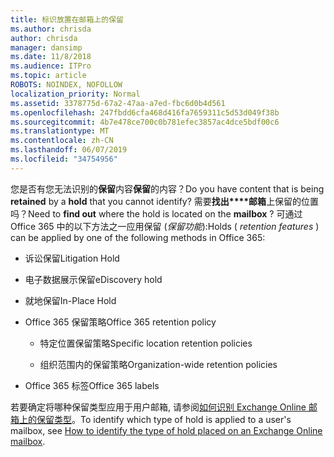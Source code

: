 ```yaml
---
title: 标识放置在邮箱上的保留
ms.author: chrisda
author: chrisda
manager: dansimp
ms.date: 11/8/2018
ms.audience: ITPro
ms.topic: article
ROBOTS: NOINDEX, NOFOLLOW
localization_priority: Normal
ms.assetid: 3378775d-67a2-47aa-a7ed-fbc6d0b4d561
ms.openlocfilehash: 247fbdd6cfa468d416fa7659311c5d53d049f38b
ms.sourcegitcommit: 4b7e478ce700c0b781efec3857ac4dce5bdf00c6
ms.translationtype: MT
ms.contentlocale: zh-CN
ms.lasthandoff: 06/07/2019
ms.locfileid: "34754956"
---
```

<span data-ttu-id="7d842-102">您是否有您无法识别的**保留**内容**保留**的内容？</span><span class="sxs-lookup"><span data-stu-id="7d842-102">Do you have content that is being **retained** by a **hold** that you cannot identify?</span></span> <span data-ttu-id="7d842-103">需要**找出\*\*\*\*邮箱**上保留的位置吗？</span><span class="sxs-lookup"><span data-stu-id="7d842-103">Need to **find out** where the hold is located on the **mailbox** ?</span></span> <span data-ttu-id="7d842-104">可通过 Office 365 中的以下方法之一应用保留 (*保留功能*):</span><span class="sxs-lookup"><span data-stu-id="7d842-104">Holds (  *retention features*  ) can be applied by one of the following methods in Office 365:</span></span> 
  
- <span data-ttu-id="7d842-105">诉讼保留</span><span class="sxs-lookup"><span data-stu-id="7d842-105">Litigation Hold</span></span> 
    
- <span data-ttu-id="7d842-106">电子数据展示保留</span><span class="sxs-lookup"><span data-stu-id="7d842-106">eDiscovery hold</span></span>
    
- <span data-ttu-id="7d842-107">就地保留</span><span class="sxs-lookup"><span data-stu-id="7d842-107">In-Place Hold</span></span>
    
- <span data-ttu-id="7d842-108">Office 365 保留策略</span><span class="sxs-lookup"><span data-stu-id="7d842-108">Office 365 retention policy</span></span> 
    
  - <span data-ttu-id="7d842-109">特定位置保留策略</span><span class="sxs-lookup"><span data-stu-id="7d842-109">Specific location retention policies</span></span>
    
  - <span data-ttu-id="7d842-110">组织范围内的保留策略</span><span class="sxs-lookup"><span data-stu-id="7d842-110">Organization-wide retention policies</span></span>
    
- <span data-ttu-id="7d842-111">Office 365 标签</span><span class="sxs-lookup"><span data-stu-id="7d842-111">Office 365 labels</span></span>
    
<span data-ttu-id="7d842-112">若要确定将哪种保留类型应用于用户邮箱, 请参阅[如何识别 Exchange Online 邮箱上的保留类型](https://docs.microsoft.com/office365/securitycompliance/identify-a-hold-on-an-exchange-online-mailbox)。</span><span class="sxs-lookup"><span data-stu-id="7d842-112">To identify which type of hold is applied to a user's mailbox, see [How to identify the type of hold placed on an Exchange Online mailbox](https://docs.microsoft.com/office365/securitycompliance/identify-a-hold-on-an-exchange-online-mailbox).</span></span>
  

